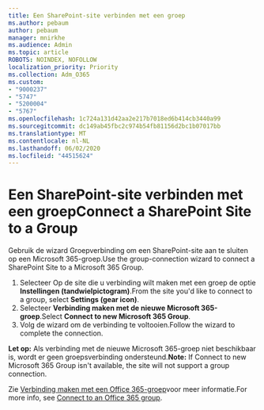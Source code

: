 ```yaml
---
title: Een SharePoint-site verbinden met een groep
ms.author: pebaum
author: pebaum
manager: mnirkhe
ms.audience: Admin
ms.topic: article
ROBOTS: NOINDEX, NOFOLLOW
localization_priority: Priority
ms.collection: Adm_O365
ms.custom:
- "9000237"
- "5747"
- "5200004"
- "5767"
ms.openlocfilehash: 1c724a131d42aa2e217b7018ed6b414cb3440a99
ms.sourcegitcommit: dc149ab45fbc2c974b54fb81156d2bc1b07017bb
ms.translationtype: MT
ms.contentlocale: nl-NL
ms.lasthandoff: 06/02/2020
ms.locfileid: "44515624"
---
```

# <a name="connect-a-sharepoint-site-to-a-group"></a><span data-ttu-id="eb075-102">Een SharePoint-site verbinden met een groep</span><span class="sxs-lookup"><span data-stu-id="eb075-102">Connect a SharePoint Site to a Group</span></span>

<span data-ttu-id="eb075-103">Gebruik de wizard Groepverbinding om een SharePoint-site aan te sluiten op een Microsoft 365-groep.</span><span class="sxs-lookup"><span data-stu-id="eb075-103">Use the group-connection wizard to connect a SharePoint Site to a Microsoft 365 Group.</span></span>

1. <span data-ttu-id="eb075-104">Selecteer Op de site die u verbinding wilt maken met een groep de optie **Instellingen (tandwielpictogram)**.</span><span class="sxs-lookup"><span data-stu-id="eb075-104">From the site you'd like to connect to a group, select  **Settings (gear icon)**.</span></span>
2. <span data-ttu-id="eb075-105">Selecteer **Verbinding maken met de nieuwe Microsoft 365-groep**.</span><span class="sxs-lookup"><span data-stu-id="eb075-105">Select  **Connect to new Microsoft 365 Group**.</span></span>
3. <span data-ttu-id="eb075-106">Volg de wizard om de verbinding te voltooien.</span><span class="sxs-lookup"><span data-stu-id="eb075-106">Follow the wizard to complete the connection.</span></span>

<span data-ttu-id="eb075-107">**Let op:**  Als verbinding met de nieuwe Microsoft 365-groep niet beschikbaar is, wordt er geen groepsverbinding ondersteund.</span><span class="sxs-lookup"><span data-stu-id="eb075-107">**Note:**  If Connect to new Microsoft 365 Group isn't available, the site will not support a group connection.</span></span>

<span data-ttu-id="eb075-108">Zie [Verbinding maken met een Office 365-groep](https://docs.microsoft.com/sharepoint/dev/transform/modernize-connect-to-office365-group)voor meer informatie.</span><span class="sxs-lookup"><span data-stu-id="eb075-108">For more info, see  [Connect to an Office 365 group](https://docs.microsoft.com/sharepoint/dev/transform/modernize-connect-to-office365-group).</span></span>